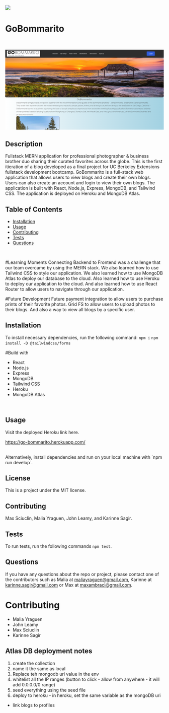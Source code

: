 
![](https://img.shields.io/badge/LICENSE-MIT-blue)
<br>

# GoBommarito
<br>

![Alt text](client/public/WebApp.png)

## Description
Fullstack MERN application for professional photographer & business brother duo sharing their curated favorites across the globe. This is the first itieration of a blog developed as a final project for UC Berkeley Extensions fullstack development bootcamp.
GoBommarito is a full-stack web application that allows users to view blogs and create their own blogs. Users can also create an account and login to view their own blogs. The application is built with React, Node.js, Express, MongoDB, and Tailwind CSS. The application is deployed on Heroku and MongoDB Atlas.
<br>

## Table of Contents
* [Installation](#installation)
* [Usage](#usage)
* [Contributing](#contributing)
* [Tests](#tests)
* [Questions](#questions)
<br>

#Learning Moments
Connecting Backend to Frontend was a challenge that our team overcame by using the MERN stack. We also learned how to use Tailwind CSS to style our application. We also learned how to use MongoDB Atlas to deploy our database to the cloud.
Also learned how to use Heroku to deploy our application to the cloud.
And also learned how to use React Router to allow users to navigate through our application.
<br>

#Future Development
Future payment integration to allow users to purchase prints of their favorite photos.
Grid FS to allow users to upload photos to their blogs.
And also a way to view all blogs by a specific user.

## Installation
To install necessary dependencies, run the following command:
`npm i`
`npm install -D @tailwindcss/forms`
<br>

#Build with
* React
* Node.js
* Express
* MongoDB
* Tailwind CSS
* Heroku
* MongoDB Atlas
<br>

## Usage
Visit the deployed Heroku link here.

https://go-bommarito.herokuapp.com/

<br>
Alternatively, install dependencies and run on your local machine with `npm run develop`.

## License
This is a project under the MIT license.
<br>

## Contributing
Max Sciuclin, Malia Yraguen, John Leamy, and Karinne Sagir.
<br>

## Tests
To run tests, run the following commands
`npm test`.
<br>

## Questions
If you have any questions about the repo or project, please contact one of the contributors such as Malia at maliayraguen@gmail.com, Karinne at karinne.sagir@gmail.com or Max at maxambraci@gmail.com.

# Contributing
  - Malia Yraguen
  - John Leamy
  - Max Sciuclin
  - Karinne Sagir


## Atlas DB deployment notes
  1. create the collection
  2. name it the same as local
  3. Replace teh mongodb uri value in the env
  5. whitelist all the IP ranges (button to click - allow from anywhere - it will add 0.0.0.0/0 range)
  6. seed everything using the seed file
  7. deploy to heroku - in heroku, set the same variable as the mongoDB uri

  - link blogs to profiles
  


